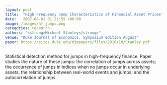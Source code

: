 ```yaml
---
layout: post
title:  "High Frequency Jump Characteristics of Financial Asset Prices"
date:   2007-08-01 01:21:59 +00:00
image: /images/hf_jumps.png
categories: research
authors: "<strong>Michael Stanley</strong>"
venue: "Duke Journal of Economics, Symposium Edition August"
paper: https://sites.duke.edu/djepapers/files/2016/10/Stanley.pdf
---
```

Statistical detection method for jumps in high-frequency finance. Paper studies the nature of these jumps: the correlation of jumps across assets; the occurrence of jumps in indices when no jumps occur in underlying assets; the relationship between real-world events and jumps; and the autocorrelation of jumps.